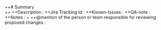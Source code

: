 ++# Summary 	 
++
++Description	  : 
++Jira Tracking Id  : 
++Known-Issues	  : 
++QA-note	: 
++Notes :
+
++@mention of the person or team responsible for reviewing proposed changes :
